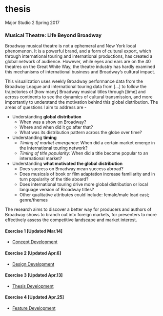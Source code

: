 # thesis
Major Studio 2 Spring 2017

### Musical Theatre: Life Beyond Broadway
Broadway musical theatre is not a ephemeral and New York local phenomenon. It is a powerful brand, and a form of cultural export, which through international touring and international productions, has created a global network of audience. However, while eyes and ears are on the 40 theatres on the Great White Way, the theatre industry has hardly examined this  mechanisms of international business and Broadway’s cultural impact.

This visualization uses weekly Broadway performance data from the Broadway League and international touring data from [...] to follow the trajectories of [how many] Broadway musical titles through [time] and across continents to see the dynamics of cultural transmission, and more importantly to understand the motivation behind this global distribution. The areas of questions I aim to address are -
* Understanding **global distribution** 
  * When was a show on Broadway?
  * Where and when did it go after that?
  * What was its distribution pattern across the globe over time?
* Understanding **timing** 
  * _Timing of market emergence_: When did a certain market emerge in the international touring network?
  * _Timing of title popularity_: When did a title become popular to an international market?
* Understanding **what motivated the global distribution** 
  * Does success on Broadway mean success abroad?
  * Does musicals of book or film adaptation increase familiarity and in turn popularity of the title aboard?
  * Does international touring drive more global distribution or local language version of Broadway titles?
  * Other qualitative attributes could include: female/male lead cast; genre/themes

The research aims to discover a better way for producers and authors of Broadway shows to branch out into foreign markets, for presenters to more effectively assess the competitive landscape and market interest.

#### Exercise 1 [Updated Mar.14]
* [Concept Development](https://github.com/nancyzhao888/thesis/blob/master/writing/conceptDevelopment.md)

#### Exercise 2 [Updated Apr.6]
* [Design Development](https://github.com/nancyzhao888/thesis/blob/master/visualization/sketches/thesisApr.pdf)

#### Exercise 3 [Updated Apr.13]
* [Thesis Development](https://github.com/nancyzhao888/thesis/blob/master/writing/draft.pdf)

#### Exercise 4 [Updated Apr.25]
* [Feature Development](https://github.com/nancyzhao888/thesis/blob/master/writing/featureList.md)